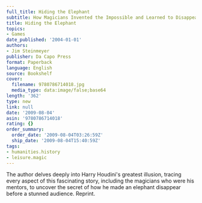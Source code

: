 ```yaml
---
full_title: Hiding the Elephant
subtitle: How Magicians Invented the Impossible and Learned to Disappear
title: Hiding the Elephant
topics:
- Games
date_published: '2004-01-01'
authors:
- Jim Steinmeyer
publisher: Da Capo Press
format: Paperback
language: English
source: Bookshelf
cover:
  filename: 9780786714018.jpg
  media_type: data:image/false;base64
length: '362'
type: new
link: null
date: '2009-08-04'
asin: '9780786714018'
rating: {}
order_summary:
  order_date: '2009-08-04T03:26:59Z'
  ship_date: '2009-08-04T15:40:59Z'
tags:
- humanities.history
- leisure.magic
---
```

The author delves deeply into Harry Houdini's greatest illusion, tracing every aspect of this fascinating story, including the magicians who were his mentors, to uncover the secret of how he made an elephant disappear before a stunned audience. Reprint.
